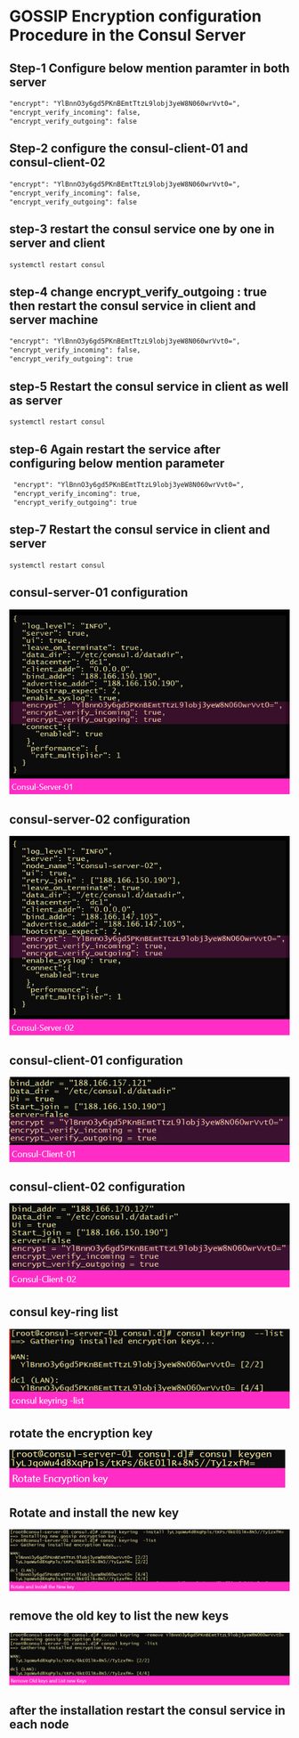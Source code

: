 # GOSSIP Encryption configuration Procedure in the Consul Server #

## Step-1 Configure below mention paramter in  both server ##

    "encrypt": "YlBnnO3y6gd5PKnBEmtTtzL9lobj3yeW8N060wrVvt0=",
    "encrypt_verify_incoming": false,
    "encrypt_verify_outgoing": false  

## Step-2 configure the consul-client-01 and consul-client-02 ##
  
    "encrypt": "YlBnnO3y6gd5PKnBEmtTtzL9lobj3yeW8N060wrVvt0=",
    "encrypt_verify_incoming": false, 
    "encrypt_verify_outgoing": false
  
## step-3 restart the consul service one by one in server and client ##
  
    systemctl restart consul   
  
## step-4 change encrypt_verify_outgoing : true then restart the consul service in client and server machine ##
  
    "encrypt": "YlBnnO3y6gd5PKnBEmtTtzL9lobj3yeW8N060wrVvt0=",
    "encrypt_verify_incoming": false, 
    "encrypt_verify_outgoing": true
  
## step-5 Restart the consul service in client as well as server ##
  
    systemctl restart consul
  
## step-6 Again restart the service after configuring below mention parameter ##

     "encrypt": "YlBnnO3y6gd5PKnBEmtTtzL9lobj3yeW8N060wrVvt0=",
     "encrypt_verify_incoming": true, 
     "encrypt_verify_outgoing": true

## step-7  Restart the consul service in client and server ##

    systemctl restart consul

## consul-server-01 configuration ##

![image](https://github.com/vijayendrar/devsecops/blob/main/Hashicorp/Consul/gossip/consul-server-01.png)

## consul-server-02 configuration ##

![image](https://github.com/vijayendrar/devsecops/blob/main/Hashicorp/Consul/gossip/consul-server-02.png)

## consul-client-01 configuration ##

![image](https://github.com/vijayendrar/devsecops/blob/main/Hashicorp/Consul/gossip/consul-client-01.png)

## consul-client-02 configuration ##

![image](https://github.com/vijayendrar/devsecops/blob/main/Hashicorp/Consul/gossip/consul-client-02.png)

## consul key-ring list ##

![image](https://github.com/vijayendrar/devsecops/blob/main/Hashicorp/Consul/gossip/consul%20keyring.png)

## rotate the encryption key ##

![image](https://github.com/vijayendrar/devsecops/blob/main/Hashicorp/Consul/gossip/rotate.png)

## Rotate and install the new key ##

![image](https://github.com/vijayendrar/devsecops/blob/main/Hashicorp/Consul/gossip/new%20kwy.png)

## remove the old key to list the new keys ##

![image](https://github.com/vijayendrar/devsecops/blob/main/Hashicorp/Consul/gossip/remove%20the%20keys.png)

## after the installation restart the consul service in each node ##
